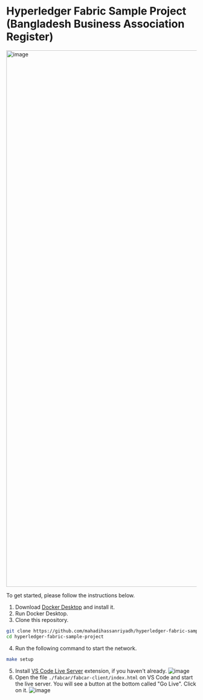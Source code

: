 # Hyperledger Fabric Sample Project (Bangladesh Business Association Register)
<img width="1420" alt="image" src="https://github.com/mahadihassanriyadh/hyperledger-fabric-sample-project/assets/77486566/974cdfc9-c70e-4cf4-a9da-29508f6e9066">

To get started, please follow the instructions below.
1. Download [Docker Desktop](https://www.docker.com/products/docker-desktop/) and install it.
2. Run Docker Desktop.
3. Clone this repository.
```bash
git clone https://github.com/mahadihassanriyadh/hyperledger-fabric-sample-project
cd hyperledger-fabric-sample-project
```
4. Run the following command to start the network.
```bash
make setup
```
5. Install [VS Code Live Server](https://marketplace.visualstudio.com/items?itemName=ritwickdey.LiveServer) extension, if you haven't already.
   ![image](https://github.com/mahadihassanriyadh/hyperledger-fabric-sample-project/assets/77486566/34b7044b-a701-4198-95d4-0e1f54899136)
7. Open the file `./fabcar/fabcar-client/index.html` on VS Code and start the live server. You will see a button at the bottom called "Go Live". Click on it.
   ![image](https://github.com/mahadihassanriyadh/hyperledger-fabric-sample-project/assets/77486566/3305f0b7-4739-4f06-9d03-0d2ec371fa59)
